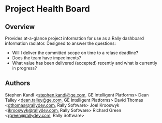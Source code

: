 Project Health Board
=========================

## Overview
Provides at-a-glance project information for use as a Rally dashboard information radiator.  Designed to answer the questions:

- Will I deliver the committed scope on time to a relase deadline?
- Does the team have impediments?
- What value has been delivered (accepted) recently and what is currently in progress?

## Authors 

Stephen Kandl <stephen.kandl@ge.com, GE Intelligent Platforms>
Dean Talley <dean.talley@ge.com, GE Intelligent Platforms>
David Thomas <dthomas@rallydev.com, Rally Software>
Joel Krooswyk <jkrooswyk@rallydev.com, Rally Software>
Richard Green <rgreen@rallydev.com, Rally Software>

